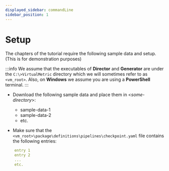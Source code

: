 ```yaml
---
displayed_sidebar: commandLine
sidebar_position: 1
---
```


# Setup

The chapters of the tutorial require the following sample data and setup. (This is for demonstration purposes)

:::info
We assume that the executables of **Director** and **Generator** are under the `C:\>VirtualMetric` directory which we will sometimes refer to as `<vm_root>`. Also, on **Windows** we assume you are using a **PowerShell** terminal.
:::

* Download the following sample data and place them in &lt;_some-directory_&gt;:
  * sample-data-1
  * sample-data-2
  * etc.

* Make sure that the `<vm_root>\package\definitions\pipelines\checkpoint.yaml` file contains the following entries:

```yaml
	entry 1
	entry 2
	...
	etc.
```
